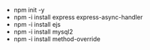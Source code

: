 
- npm init -y
- npm -i install express express-async-handler
- npm -i install ejs
- npm -i install mysql2
- npm -i install method-override
